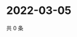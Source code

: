 # 2022-03-05

共 0 条

<!-- BEGIN WEIBO -->
<!-- 最后更新时间 Sat Mar 05 2022 23:11:46 GMT+0800 (China Standard Time) -->

<!-- END WEIBO -->
